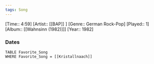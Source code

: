 ```yaml
---
tags: Song  
---
```

[Time:: 4:59]
[Artist:: [[BAP]] ]
[Genre:: German Rock-Pop]
[Played:: 1]
[Album:: [[Wahnsinn (1982)]]]
[Year:: 1982]
### Dates
````dataview
TABLE Favorite_Song
WHERE Favorite_Song = [[Kristallnaach]]
````